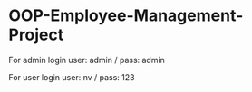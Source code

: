 # OOP-Employee-Management-Project
For admin login
user: admin / pass: admin

For user login
user: nv / pass: 123
